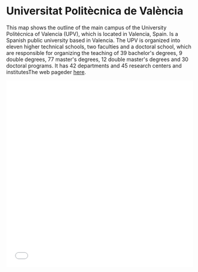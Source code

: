 # Universitat Politècnica de València

This map shows the outline of the main campus of the University Politécnica of Valencia (UPV), which is located in Valencia, Spain. Is a Spanish public university based in Valencia. The UPV is organized into eleven higher technical schools, two faculties and a doctoral school, which are responsible for organizing the teaching of 39 bachelor's degrees, 9 double degrees, 77 master's degrees, 12 double master's degrees and 30 doctoral programs. It has 42 departments and 45 research centers and institutesThe web pageder [here](http://www.upv.es).

<embed type="text/html" src="img/upv.html" width="500" height="500">